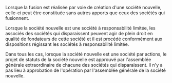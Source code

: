 Lorsque la fusion est réalisée par voie de création d'une société nouvelle, celle-ci peut être constituée sans autres apports que ceux des sociétés qui fusionnent.

Lorsque la société nouvelle est une société à responsabilité limitée, les associés des sociétés qui disparaissent peuvent agir de plein droit en qualité de fondateurs de cette société et il est procédé conformément aux dispositions régissant les sociétés à responsabilité limitée.

Dans tous les cas, lorsque la société nouvelle est une société par actions, le projet de statuts de la société nouvelle est approuvé par l'assemblée générale extraordinaire de chacune des sociétés qui disparaissent. Il n'y a pas lieu à approbation de l'opération par l'assemblée générale de la société nouvelle.
